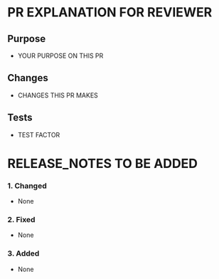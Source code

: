 # PR EXPLANATION FOR REVIEWER
## **Purpose**
- YOUR PURPOSE ON THIS PR
## **Changes**
- CHANGES THIS PR MAKES
## **Tests**
- TEST FACTOR

<!---break, feat, fix, perf, refactor 타입의 commit이 하나라도 존재하는 경우: 아래 필수 작성 --->
<!---그 외의 docs, style, chore 등의 타입의 commit만으로 이루어진 경우: RELEASE_NOTES에 추가할 내용 있을 경우만 작성 --->
<!---각 항목마다 Jira의 티켓 넘버를 [ ] 을 사용해서 필수 작성해주세요. [${ticket_num}] 뒤에는 ( )을 사용해 url을 첨부해주세요--->
<!---예시: Include batch size in PPU output shape in Python API [DNDO-1751](https://deepx.atlassian.net/browse/DNDO-1751)--->
# RELEASE_NOTES TO BE ADDED
### 1. Changed
- None
### 2. Fixed
- None
### 3. Added
- None

